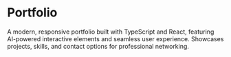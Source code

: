 # Portfolio
A modern, responsive portfolio built with TypeScript and React, featuring AI-powered interactive elements and seamless user experience. Showcases projects, skills, and contact options for professional networking.
